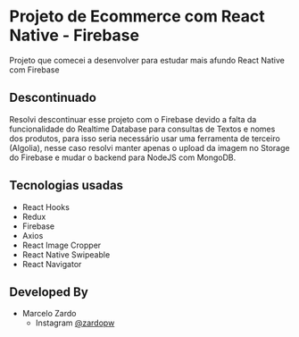 # Projeto de Ecommerce com React Native - Firebase

Projeto que comecei a desenvolver para estudar mais afundo React Native com Firebase

## Descontinuado

Resolvi descontinuar esse projeto com o Firebase devido a falta da funcionalidade do Realtime Database para consultas de Textos e nomes dos
produtos, para isso seria necessário usar uma ferramenta de terceiro (Algolia), nesse caso resolvi manter apenas o upload da imagem no Storage
do Firebase e mudar o backend para NodeJS com MongoDB.

## Tecnologias usadas
  - React Hooks
  - Redux
  - Firebase
  - Axios
  - React Image Cropper
  - React Native Swipeable
  - React Navigator
 
## Developed By

* Marcelo Zardo
	* Instagram [@zardopw](https://www.instagram.com/zardopw/)
